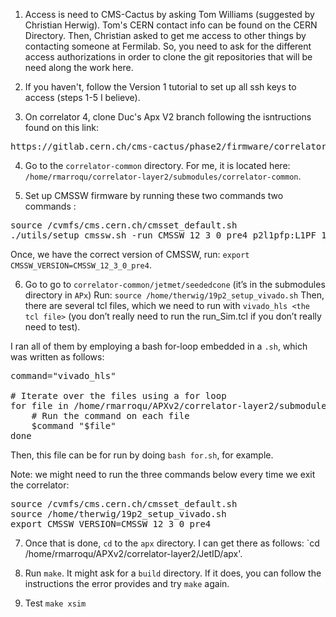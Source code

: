 1. Access is need to CMS-Cactus by asking Tom Williams (suggested by Christian Herwig). Tom's CERN contact info can be found on the CERN Directory. Then, Christian asked to get me access to other things by contacting someone at Fermilab. So, you need to ask for the different access authorizations in order to clone the git repositories that will be need along the work here.

2. If you haven't, follow the Version 1 tutorial to set up all ssh keys to access (steps 1-5 I believe).

3. On correlator 4, clone Duc's Apx V2 branch following the isntructions found on this link: 
<pre>
https://gitlab.cern.ch/cms-cactus/phase2/firmware/correlator-layer2/-/tree/JetID_APxV2/JetID/apx
</pre>

4. Go to the `correlator-common` directory. For me, it is located here: `/home/rmarroqu/correlator-layer2/submodules/correlator-common`.

5. Set up CMSSW firmware by running these two commands two commands :
<pre>
source /cvmfs/cms.cern.ch/cmsset_default.sh
./utils/setup_cmssw.sh -run CMSSW_12_3_0_pre4 p2l1pfp:L1PF_12_3_X lict-125x-v1.15
</pre>
Once, we have the correct version of CMSSW, run: `export CMSSW_VERSION=CMSSW_12_3_0_pre4`.

6. Go to go to `correlator-common/jetmet/seededcone` (it’s in the submodules directory in `APx`) Run:
`source /home/therwig/19p2_setup_vivado.sh`
Then, there are several tcl files, which we need to run with `vivado_hls <the tcl file>` (you don’t really need to run the run_Sim.tcl if you don’t really need to test).

I ran all of them by employing a bash for-loop embedded in a `.sh`, which was written as follows:

<pre>
command="vivado_hls"

# Iterate over the files using a for loop
for file in /home/rmarroqu/APXv2/correlator-layer2/submodules/correlator-common/jetmet/seededcone/*.tcl; do
    # Run the command on each file
    $command "$file"
done
</pre>

Then, this file can be for run by doing `bash for.sh`, for example.

Note: we might need to run the three commands below every time we exit the correlator: 

<pre>
source /cvmfs/cms.cern.ch/cmsset_default.sh
source /home/therwig/19p2_setup_vivado.sh
export CMSSW_VERSION=CMSSW_12_3_0_pre4
</pre>

7. Once that is done, `cd` to the `apx` directory. I can get there as follows: `cd /home/rmarroqu/APXv2/correlator-layer2/JetID/apx'.

8. Run `make`. It might ask for a `build` directory. If it does, you can follow the instructions the error provides and try `make` again.

9. Test `make xsim`
